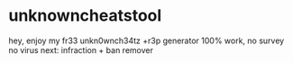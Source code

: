# unknowncheatstool
hey, enjoy my fr33 unkn0wnch34tz +r3p generator 100% work, no survey no virus
next: infraction + ban remover
